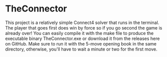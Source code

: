 TheConnector
=======

This project is a relatively simple Connect4 solver that runs in the terminal. The player that goes first does win by force so if you go second the game is already over!
You can easily compile it with the make file to produce the executable binary TheConnector.exe or download it from the releases here on GitHub.
Make sure to run it with the 5-move opening book in the same directory, otherwise, you'll have to wait a minute or two for the first move. 



